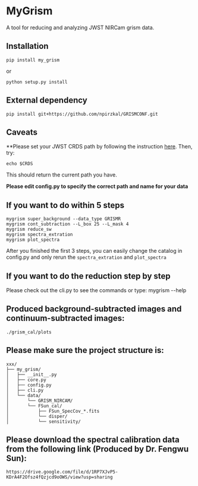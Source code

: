 # MyGrism

A tool for reducing and analyzing JWST NIRCam grism data.

## Installation
~~~~~~~~~~~~~
pip install my_grism
~~~~~~~~~~~~~~~~~~~~~~~~~~~~
or 
~~~~~~~~~~~~~
python setup.py install
~~~~~~~~~~~~~~~~~~~~~~

## External dependency
~~~~~~~~~~~~~~~~~~~~~~
pip install git+https://github.com/npirzkal/GRISMCONF.git
~~~~~~~~~~~~~~~~~~~~~~

## Caveats

**Please set your JWST CRDS path by following the instruction [here](https://jwst-pipeline.readthedocs.io/en/latest/jwst/user_documentation/reference_files_crds.html>). Then, try:

~~~~~~~~~~
echo $CRDS
~~~~~~~~~~
This should return the current path you have.

**Please edit config.py to specify the correct path and name for your data**

## If you want to do within 5 steps


    mygrism super_background --data_type GRISMR
    mygrism cont_subtraction --L_box 25 --L_mask 4
    mygrism reduce_sw
    mygrism spectra_extration
    mygrism plot_spectra

 After you finished the first 3 steps, you can easily change the catalog in config.py and only rerun the `spectra_extration` and `plot_spectra`

## If you want to do the reduction step by step
Please check out the cli.py to see the commands or type:
    mygrism --help

## Produced background-subtracted images and continuum-subtracted images:

    ./grism_cal/plots

## Please make sure the project structure is:

    xxx/
    ├── my_grism/
    │   ├── __init__.py
    │   ├── core.py
    │   ├── config.py
    │   ├── cli.py
    │   └── data/
    │       └── GRISM_NIRCAM/
    │       └── FSun_cal/
    │           ├── FSun_SpecCov_*.fits
    │           └── disper/
    │           └── sensitivity/

## Please download the spectral calibration data from the following link (Produced by Dr. Fengwu Sun):
    https://drive.google.com/file/d/1RP7XJvP5-KDrA4F2Ofsz4fQzjcd9oOWS/view?usp=sharing
